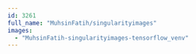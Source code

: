 ```yaml
---
id: 3261
full_name: "MuhsinFatih/singularityimages"
images: 
  - "MuhsinFatih-singularityimages-tensorflow_venv"
---
```

